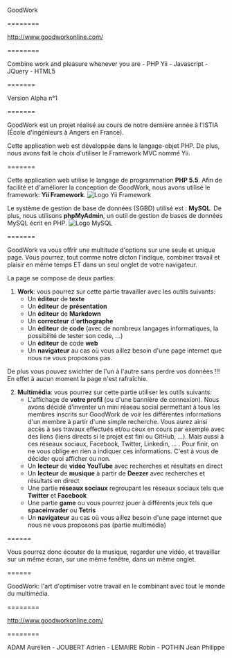 GoodWork

========

http://www.goodworkonline.com/

========

Combine work and pleasure whenever you are - PHP Yii - Javascript - JQuery - HTML5

=======

Version Alpha n°1

=======

GoodWork est un projet réalisé au cours de notre dernière année à l'ISTIA (École d'ingénieurs à Angers en France).

Cette application web est développée dans le langage-objet PHP. De plus, nous avons fait le choix d'utiliser le Framework MVC nommé Yii.

=======



Cette application web utilise le langage de programmation **PHP 5.5**. Afin de facilité et d'améliorer la conception de GoodWork, nous avons utilisé le framework: **Yii Framework**.
![Logo Yii Framework](http://static.yiiframework.com/files/logo/yii.png "Logo Yii Framework")


Le  système de gestion de base de données (SGBD) utilisé est : **MySQL**. De plus, nous utilisons **phpMyAdmin**, un outil de gestion de bases de données MySQL écrit en PHP.
![Logo MySQL](http://upload.wikimedia.org/wikipedia/ru/d/d3/Mysql.png "Logo MySQL")



=======


GoodWork va vous offrir une multitude d'options sur une seule et unique page. Vous pourrez, tout comme notre dicton l'indique, combiner travail et plaisir en même temps ET dans un seul onglet de votre navigateur.

La page se compose de deux parties:
 1. **Work**: vous pourrez sur cette partie travailler avec les outils suivants: 
    - Un **éditeur** de **texte** 
    - Un **éditeur** de **présentation**
    - Un **éditeur** de **Markdown**
    - Un **correcteur** d'**orthographe**
    - Un **éditeur** de **code** (avec de nombreux langages informatiques, la possibilité de tester son code, ...)
    - Un **éditeur** de code **web** 
    - Un **navigateur** au cas où vous aillez besoin d'une page internet que nous ne vous proposons pas.


 De plus vous pouvez swichter de l'un à l'autre sans perdre vos données !!! En effet à aucun moment la page n'est rafraîchie.


 2. **Multimédia**: vous pourrez sur cette partie utiliser les outils suivants: 
    - L'affichage de **votre profil** (ou d'une bannière de connexion). Nous avons décidé d'inventer un mini réseau social permettant à tous les membres inscrits sur GoodWork de voir les différentes informations d'un membre à partir d'une simple recherche. Vous aurez ainsi accès à ses travaux effectués et/ou ceux en cours par exemple avec des liens (liens directs si le projet est fini ou GitHub, ...). Mais aussi à ces réseaux sociaux, Facebook, Twitter, Linkedin, ... . Pour finir, on ne vous oblige en rien a indiquer ces informations. C'est à vous de décider quoi afficher ou non.
    - Un **lecteur** de **vidéo YouTube** avec recherches et résultats en direct 
    - Un **lecteur** de **musique** à partir de **Deezer** avec recherches et résultats en direct 
    - Une partie **réseaux sociaux** regroupant les réseaux sociaux tels que **Twitter** et **Facebook**
    - Une partie **game** ou vous pourrez jouer à différents jeux tels que **spaceinvader** ou **Tetris**
    - Un **navigateur** au cas où vous aillez besoin d'une page internet que nous ne vous proposons pas (partie multimédia)

======

Vous pourrez donc écouter de la musique, regarder une vidéo, et travailler sur un même écran, sur une même fenêtre, dans un même onglet.

======

GoodWork: l'art d'optimiser votre travail en le combinant avec tout le monde du multimédia.


========

http://www.goodworkonline.com/

========

ADAM Aurélien - JOUBERT Adrien - LEMAIRE Robin - POTHIN Jean Philippe

              

